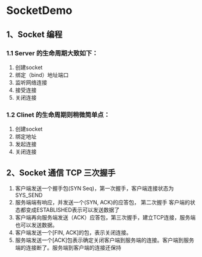 # SocketDemo

## 1、Socket 编程

### 1.1 Server 的生命周期大致如下：

1. 创建socket
2. 绑定（bind）地址端口
3. 监听网络连接
4. 接受连接
5. 关闭连接

### 1.2 Clinet 的生命周期则稍微简单点：

1. 创建socket
2. 绑定地址
3. 发起连接
4. 关闭连接

## 2、Socket 通信 TCP 三次握手

1. 客户端发送一个握手包(SYN Seq)，第一次握手，客户端连接状态为 SYS_SEND
2. 服务端端有响应，并发送一个(SYN, ACK)的应答包， 第二次握手 客户端的状态都变成ESTABLISHED表示可以发送数据了
3. 客户端再向服务端发送（ACK）应答包，第三次握手，建立TCP连接，服务端也可以发送数据。
4. 客户端发送一个[FIN, ACK]的包，表示关闭连接。
5. 服务端发送一个[ACK]包表示确定关闭客户端到服务端的连接。客户端到服务端的连接断了。服务端到客户端的连接还保持
